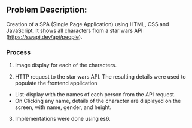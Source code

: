 

## Problem Description:

Creation of a SPA (Single Page Application) using HTML, CSS and JavaScript. It shows all characters from a star wars API (https://swapi.dev/api/people). 

### Process

1. Image display for each of the characters. 

2. HTTP request to the star wars API. The resulting details were used to populate the frontend application

- List-display with the names of each person from the API request.
- On Clicking any name, details of the character are displayed on the screen, with name, gender, and height.

3. Implementations were done using es6.




